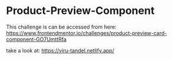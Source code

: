 # Product-Preview-Component

This challenge is can be accessed from here: https://www.frontendmentor.io/challenges/product-preview-card-component-GO7UmttRfa

take a look at: https://viru-tandel.netlify.app/
